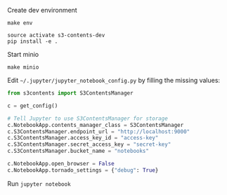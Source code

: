 Create dev environment

```
make env

source activate s3-contents-dev
pip install -e .
```

Start minio

```
make minio
```

Edit `~/.jupyter/jupyter_notebook_config.py` by filling the missing values:

```python
from s3contents import S3ContentsManager

c = get_config()

# Tell Jupyter to use S3ContentsManager for storage
c.NotebookApp.contents_manager_class = S3ContentsManager
c.S3ContentsManager.endpoint_url = "http://localhost:9000"
c.S3ContentsManager.access_key_id = "access-key"
c.S3ContentsManager.secret_access_key = "secret-key"
c.S3ContentsManager.bucket_name = "notebooks"

c.NotebookApp.open_browser = False
c.NotebookApp.tornado_settings = {"debug": True}
```

Run `jupyter notebook`

